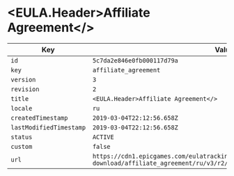 # <EULA.Header>Affiliate Agreement</>

| Key | Value |
| --- | ----- |
| `id` | `5c7da2e846e0fb000117d79a` |
| `key` | `affiliate_agreement` |
| `version` | `3` |
| `revision` | `2` |
| `title` | `<EULA.Header>Affiliate Agreement</>` |
| `locale` | `ru` |
| `createdTimestamp` | `2019-03-04T22:12:56.658Z` |
| `lastModifiedTimestamp` | `2019-03-04T22:12:56.658Z` |
| `status` | `ACTIVE` |
| `custom` | `false` |
| `url` | `https://cdn1.epicgames.com/eulatracking-download/affiliate_agreement/ru/v3/r2/380b634707c7c322a28364934019c0c2.pdf` |
